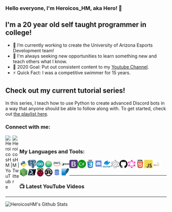 ### Hello everyone, I'm Heroicos_HM, aka Hero! 👋

## I'm a 20 year old self taught programmer in college!
- 🔭 I’m currently working to create the University of Arizona Esports Development team!
- 🌱 I'm always seeking new opportunities to learn something new and teach others what I know.
- 🥅 2020 Goal: Put out consistent content to my [Youtube Channel][youtube].
- ⚡ Quick Fact: I was a competitive swimmer for 15 years.

## Check out my current tutorial series!
In this series, I teach how to use Python to create advanced Discord bots in a way that anyone should be able to follow along with.
To get started, check out [the playlist here][discordpyplaylist].

### Connect with me:

<!--[<img align="left" alt="codeSTACKr.com" width="22px" src="https://raw.githubusercontent.com/iconic/open-iconic/master/svg/globe.svg" />][website]-->
[<img align="left" alt="HeroicosHM | YouTube" width="22px" src="https://cdn.jsdelivr.net/npm/simple-icons@v3/icons/youtube.svg" />][youtube]
[<img align="left" alt="HeroicosHM | Twitter" width="22px" src="https://cdn.jsdelivr.net/npm/simple-icons@v3/icons/twitter.svg" />][twitter]
<!--[<img align="left" alt="HeroicosHM | LinkedIn" width="22px" src="https://cdn.jsdelivr.net/npm/simple-icons@v3/icons/linkedin.svg" />][linkedin]-->

<br />

### My Languages and Tools:

<img align="left" alt="Python" width="26px" src="https://github.com/github/explore/blob/master/topics/python/python.png?raw=true" />
<img align="left" alt="PostgreSQL" width="26px" src="https://github.com/github/explore/blob/master/topics/postgresql/postgresql.png?raw=true" />
<img align="left" alt="Arduino" width="26px" src="https://github.com/github/explore/blob/master/topics/arduino/arduino.png?raw=true" />
<img align="left" alt="Atom Editor" width="26px" src="https://github.com/github/explore/blob/master/topics/atom/atom.png?raw=true" />
<img align="left" alt="Amazon AWS" width="26px" src="https://github.com/github/explore/blob/master/topics/aws/aws.png?raw=true" />
<img align="left" alt="Bash" width="26px" src="https://github.com/github/explore/blob/master/topics/bash/bash.png?raw=true" />
<img align="left" alt="Bootstrap" width="26px" src="https://github.com/github/explore/blob/master/topics/bootstrap/bootstrap.png?raw=true" />
<img align="left" alt="C#" width="26px" src="https://github.com/github/explore/blob/master/topics/csharp/csharp.png?raw=true" />
<img align="left" alt="CSS" width="26px" src="https://github.com/github/explore/blob/master/topics/css/css.png?raw=true" />
<img align="left" alt="Discord" width="26px" src="https://github.com/github/explore/blob/master/topics/discord/discord.png?raw=true" />
<img align="left" alt="Docker" width="26px" src="https://github.com/github/explore/blob/master/topics/docker/docker.png?raw=true" />
<img align="left" alt="ElectronJS" width="26px" src="https://github.com/github/explore/blob/master/topics/electron/electron.png?raw=true" />
<img align="left" alt="Github" width="26px" src="https://github.com/github/explore/blob/master/topics/github/github.png?raw=true" />
<img align="left" alt="GraphQL" width="26px" src="https://github.com/github/explore/blob/master/topics/graphql/graphql.png?raw=true" />
<img align="left" alt="HTML" width="26px" src="https://github.com/github/explore/blob/master/topics/html/html.png?raw=true" />
<img align="left" alt="Javascript" width="26px" src="https://github.com/github/explore/blob/master/topics/javascript/javascript.png?raw=true" />
<img align="left" alt="MySQL" width="26px" src="https://github.com/github/explore/blob/master/topics/mysql/mysql.png?raw=true" />
<img align="left" alt="NodeJS" width="26px" src="https://github.com/github/explore/blob/master/topics/nodejs/nodejs.png?raw=true" />
<img align="left" alt="Powershell" width="26px" src="https://github.com/github/explore/blob/master/topics/powershell/powershell.png?raw=true" />
<img align="left" alt="Raspberry Pi" width="26px" src="https://github.com/github/explore/blob/master/topics/raspberry-pi/raspberry-pi.png?raw=true" />
<img align="left" alt="Rust" width="26px" src="https://github.com/github/explore/blob/master/topics/rust/rust.png?raw=true" />
<img align="left" alt="SQL" width="26px" src="https://github.com/github/explore/blob/master/topics/sql/sql.png?raw=true" />
<img align="left" alt="SQLite" width="26px" src="https://github.com/github/explore/blob/master/topics/sqlite/sqlite.png?raw=true" />

<br />
<br />

---

### 📺 Latest YouTube Videos
<!-- YOUTUBE:START -->
<!-- YOUTUBE:END -->

---
<img align="left" alt="HeroicosHM's Github Stats" src="https://github-readme-stats.vercel.app/api?username=HeroicosHM&show_icons=true&hide_border=true" />

<!--[website]: https://HeroicosHM.com-->
[twitter]: https://twitter.com/HeroicosH
[youtube]: https://youtube.com/HeroicosHM
<!--[linkedin]: https://www.linkedin.com/in/houghton-mayfield-00a99719b/-->
[discordpyplaylist]: https://www.youtube.com/playlist?list=PLkwxH9e_vrAJ0WbEsFA9W3I1W-g_BTsbt
